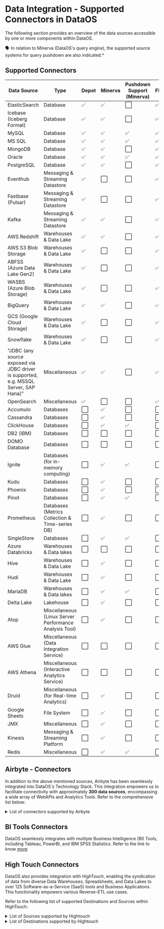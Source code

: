 # Data Integration - Supported Connectors in DataOS

The following section provides an overview of the data sources accessible by one or more components within DataOS.

<aside class="callout">
🗣️ In relation to Minerva (DataOS's query engine), the supported source systems for query pushdown are also indicated.*
</aside>

## Supported Connectors

| Data Source                                          | Type                             | Depot | Minerva | Pushdown Support (Minerva) | Flare | Scanner |
|------------------------------------------------------|----------------------------------|-------|---------|----------------------------|-------|---------|
| ElasticSearch                                        | Database                         | :white_check_mark:           | :white_check_mark:         | :white_large_square:       | :white_check_mark:       | :white_large_square:     |
| Icebase (Iceberg Format)                             | Database                         | :white_check_mark:           | :white_check_mark:         | :white_large_square:       | :white_check_mark:       | :white_check_mark:     |
| MySQL                                                | Database                         | :white_check_mark:           | :white_check_mark:         | :white_check_mark:         | :white_check_mark:       | :white_check_mark:     |
| MS SQL                                               | Database                         | :white_check_mark:           | :white_check_mark:         | :white_check_mark:         | :white_check_mark:       | :white_check_mark:     |
| MongoDB                                              | Database                         | :white_check_mark:           | :white_check_mark:         | :white_large_square:       | :white_check_mark:       | :white_large_square:     |
| Oracle                                               | Database                         | :white_check_mark:           | :white_check_mark:         | :white_check_mark:         | :white_check_mark:       | :white_check_mark:     |
| PostgreSQL                                          | Database                         | :white_check_mark:           | :white_check_mark:         | :white_large_square:       | :white_check_mark:       | :white_check_mark:     
| Eventhub                                             | Messaging & Streaming Datastore | :white_check_mark:           | :white_large_square:       | :white_large_square:       | :white_check_mark:       | :white_large_square:   |
| Fastbase (Pulsar)                                    | Messaging & Streaming Datastore | :white_check_mark:           | :white_large_square:       | :white_large_square:       | :white_check_mark:       | :white_check_mark:     |
| Kafka                                                | Messaging & Streaming Datastore | :white_check_mark:           | :white_check_mark:         | :white_large_square:       | :white_check_mark:       | :white_check_mark:     
| AWS Redshift                                         | Warehouses & Data Lake           | :white_check_mark:           | :white_check_mark:         | :white_large_square:       | :white_check_mark:       | :white_check_mark:     |
| AWS S3 Blob Storage                                  | Warehouses & Data Lake           | :white_check_mark:           | :white_large_square:       | :white_large_square:       | :white_check_mark:       | :white_large_square:   |
| ABFSS (Azure Data Lake Gen2)                         | Warehouses & Data Lake           | :white_check_mark:           | :white_large_square:       | :white_large_square:       | :white_check_mark:       | :white_large_square:   |
| WASBS (Azure Blob Storage)                           | Warehouses & Data Lake           | :white_check_mark:           | :white_large_square:       | :white_large_square:       | :white_check_mark:       | :white_large_square:   |
| BigQuery                                             | Warehouses & Data Lake           | :white_check_mark:           | :white_check_mark:         | :white_large_square:       | :white_check_mark:       | :white_check_mark:     |
| GCS (Google Cloud Storage)                           | Warehouses & Data Lake           | :white_check_mark:           | :white_large_square:       | :white_large_square:       | :white_check_mark:       | :white_large_square:   |
| Snowflake                                            | Warehouses & Data Lake           | :white_check_mark:           | :white_large_square:       | :white_large_square:       | :white_check_mark:       | :white_check_mark:     
| "JDBC (any source exposed via JDBC driver is supported, e.g. MSSQL Server, SAP Hana)" | Miscellaneous                    | :white_check_mark:           | :white_check_mark:         | :white_large_square:       | :white_check_mark:       | :white_check_mark:     |
| OpenSearch                                           | Miscellaneous                    | :white_check_mark:           | :white_large_square:       | :white_large_square:       | :white_check_mark:       | :white_large_square:   
| Accumulo                                             | Databases                        | :white_large_square:         | :white_check_mark:         | :white_large_square:       | :white_large_square:     | :white_large_square:   |
| Cassandra                                            | Databases                        | :white_large_square:         | :white_check_mark:         | :white_large_square:       | :white_large_square:     | :white_large_square:   |
| ClickHouse                                           | Databases                        | :white_large_square:         | :white_check_mark:         | :white_check_mark:         | :white_large_square:     | :white_check_mark:     |
| DB2 (IBM)                                            | Databases                        | :white_large_square:         | :white_large_square:       | :white_large_square:       | :white_large_square:     | :white_check_mark:     |
| DOMO Database                                        | Databases                        | :white_large_square:         | :white_large_square:       | :white_large_square:       | :white_large_square:     | :white_check_mark:     |
| Ignite                                               | Databases (for in-memory computing) | :white_large_square:         | :white_check_mark:         | :white_check_mark:         | :white_large_square:     | :white_large_square:   |
| Kudu                                                 | Databases                        | :white_large_square:         | :white_check_mark:         | :white_large_square:       | :white_large_square:     | :white_large_square:   |
| Phoenix                                              | Databases                        | :white_large_square:         | :white_check_mark:         | :white_large_square:       | :white_large_square:     | :white_large_square:   |
| Pinot                                                | Databases                        | :white_large_square:         | :white_check_mark:         | :white_check_mark:         | :white_large_square:     | :white_large_square:   |
| Prometheus                                           | Databases (Metrics Collection & Time-series DB)| :white_large_square:         | :white_check_mark:         | :white_large_square:       | :white_large_square:     | :white_large_square:   |
| SingleStore                                          | Databases                        | :white_large_square:         | :white_check_mark:         | :white_check_mark:         | :white_large_square:     | :white_check_mark:     
| Azure Databricks                                     | Warehouses & Data lakes          | :white_large_square:         | :white_large_square:       | :white_large_square:       | :white_large_square:     | :white_check_mark:     |
| Hive                                                 | Warehouses & Data Lake           | :white_large_square:         | :white_check_mark:         | :white_large_square:       | :white_large_square:     | :white_check_mark:     |
| Hudi                                                 | Warehouses & Data Lake           | :white_large_square:         | :white_check_mark:         | :white_large_square:       | :white_large_square:     | :white_large_square:   |
| MariaDB                                              | Warehouses & Data lakes          | :white_large_square:         | :white_check_mark:         | :white_check_mark:         | :white_large_square:     | :white_check_mark:     |
| Delta Lake                                           | Lakehouse                        | :white_large_square:         | :white_check_mark:         | :white_large_square:       | :white_large_square:     | :white_large_square:   
| Atop                                                 | Miscellaneous (Linux Server Performance Analysis Tool) | :white_large_square:         | :white_check_mark:         | :white_large_square:       | :white_large_square:     | :white_large_square:   |
| AWS Glue                                             | Miscellaneous (Data Integration Service) | :white_large_square:         | :white_large_square:       | :white_large_square:       | :white_large_square:     | :white_check_mark:     |
| AWS Athena                                           | Miscellaneous (Interactive Analytics Service) | :white_large_square:         | :white_large_square:       | :white_large_square:       | :white_large_square:     | :white_check_mark:     |
| Druid                                                | Miscellaneous (for Real-time Analytics) | :white_large_square:         | :white_check_mark:         | :white_large_square:       | :white_large_square:     | :white_check_mark:     |
| Google Sheets                                        | File System                      | :white_large_square:         | :white_check_mark:         | :white_large_square:       | :white_large_square:     | :white_large_square:   |
| JMX                                                  | Miscellaneous                    | :white_large_square:         | :white_check_mark:         | :white_large_square:       | :white_large_square:     | :white_large_square:   |
| Kinesis                                              | Messaging & Streaming Platform   | :white_large_square:         | :white_check_mark:         | :white_large_square:       | :white_large_square:     | :white_large_square:   |
| Redis                                                | Miscellaneous                    | :white_large_square:         | :white_check_mark:         | :white_check_mark:         | :white_large_square:     | :white_large_square:   |


## Airbyte - Connectors

In addition to the above mentioned sources, Airbyte has been seamlessly integrated into DataOS's Technology Stack. This integration empowers us to facilitate connectivity with approximately **300 data sources**, encompassing a wide array of WebAPIs and Analytics Tools. Refer to the comprehensive list below:

<details>
<summary>List of connectors supported by Airbyte</summary>

<table>
  <thead>
    <tr>
      <th>Sno.</th>
      <th>Connector Name</th>
      <th>Type</th>
      <th>Sources</th>
      <th>Destinations</th>
    </tr>
  </thead>
  <tbody>
    <tr>
      <td>1</td>
      <td>AlloyDB for Postgre SQL</td>
      <td>Databases</td>
      <td>Yes</td>
      <td></td>
    </tr>
    <tr>
      <td>2</td>
      <td>Apache Doris</td>
      <td>Databases</td>
      <td></td>
      <td>Yes</td>
    </tr>
    <tr>
      <td>3</td>
      <td>Apache Iceberg</td>
      <td>Databases</td>
      <td></td>
      <td>Yes</td>
    </tr>
    <tr>
      <td>4</td>
      <td>Apache Kafka</td>
      <td>Databases</td>
      <td>Yes</td>
      <td></td>
    </tr>
    <tr>
      <td>5</td>
      <td>Click House</td>
      <td>Databases</td>
      <td>Yes</td>
      <td>Yes</td>
    </tr>
    <tr>
      <td>6</td>
      <td>CockroachDB</td>
      <td>Databases</td>
      <td>Yes</td>
      <td></td>
    </tr>
    <tr>
      <td>7</td>
      <td>Convex.dev</td>
      <td>Databases</td>
      <td>Yes</td>
      <td></td>
    </tr>
    <tr>
      <td>8</td>
      <td>DuckDB</td>
      <td>Databases</td>
      <td></td>
      <td>Yes</td>
    </tr>
    <tr>
      <td>9</td>
      <td>DynamoDB</td>
      <td>Databases</td>
      <td>Yes</td>
      <td>Yes</td>
    </tr>
    <tr>
      <td>10</td>
      <td>Elasticsearch</td>
      <td>Databases</td>
      <td>Yes</td>
      <td>Yes</td>
    </tr>
    <tr>
      <td>11</td>
      <td>Fauna</td>
      <td>Databases</td>
      <td>Yes</td>
      <td></td>
    </tr>
    <tr>
      <td>12</td>
      <td>Firebase</td>
      <td>Databases</td>
      <td>Yes</td>
      <td></td>
    </tr>
    <tr>
      <td>13</td>
      <td>Google Pubsub</td>
      <td>Databases</td>
      <td></td>
      <td>Yes</td>
    </tr>
    <tr>
      <td>14</td>
      <td>IBM Db2</td>
      <td>Databases</td>
      <td>Yes</td>
      <td></td>
    </tr>
    <tr>
      <td>15</td>
      <td>Kafka</td>
      <td>Databases</td>
      <td></td>
      <td>Yes</td>
    </tr>
    <tr>
      <td>16</td>
      <td>MSSQL SQL Server</td>
      <td>Databases</td>
      <td>Yes</td>
      <td>Yes</td>
    </tr>
    <tr>
      <td>17</td>
      <td>MySQL</td>
      <td>Databases</td>
      <td>Yes</td>
      <td>Yes</td>
    </tr>
    <tr>
      <td>18</td>
      <td>MongoDB</td>
      <td>Databases</td>
      <td>Yes</td>
      <td>Yes</td>
    </tr>
    <tr>
      <td>19</td>
      <td>Microsoft Dataverse</td>
      <td>Databases</td>
      <td>Yes</td>
      <td></td>
    </tr>
    <tr>
      <td>20</td>
      <td>Oracle DB</td>
      <td>Databases</td>
      <td>Yes</td>
      <td>Yes</td>
    </tr>
    <tr>
      <td>21</td>
      <td>Postgre SQL</td>
      <td>Databases</td>
      <td>Yes</td>
      <td>Yes</td>
    </tr>
    <tr>
      <td>22</td>
      <td>Pulsar</td>
      <td>Databases</td>
      <td>Yes</td>
      <td>Yes</td>
    </tr>
    <tr>
      <td>23</td>
      <td>TiDB</td>
      <td>Databases</td>
      <td>Yes</td>
      <td></td>
    </tr>
    <tr>
      <td>24</td>
      <td>Yugabytedb</td>
      <td>Databases</td>
      <td></td>
      <td>Yes</td>
    </tr>
    <tr>
      <td></td>
      <td></td>
      <td></td>
      <td></td>
      <td></td>
    </tr>
    <tr>
      <td>25</td>
      <td>S3</td>
      <td>Warehouses and Lakes</td>
      <td>Yes</td>
      <td>Yes</td>
    </tr>
    <tr>
      <td>26</td>
      <td>BigQuery</td>
      <td>Warehouses and Lakes</td>
      <td>Yes</td>
      <td>Yes</td>
    </tr>
    <tr>
      <td>27</td>
      <td>MariaDB Columnstore</td>
      <td>Warehouses and Lakes</td>
      <td></td>
      <td>Yes</td>
    </tr>
    <tr>
      <td>28</td>
      <td>Firebolt</td>
      <td>Warehouses and Lakes</td>
      <td>Yes</td>
      <td></td>
    </tr>
    <tr>
      <td>29</td>
      <td>Azure Blob Storage</td>
      <td>Warehouses and Lakes</td>
      <td></td>
      <td>Yes</td>
    </tr>
    <tr>
      <td>30</td>
      <td>Azure Table Storage</td>
      <td>Warehouses and Lakes</td>
      <td>Yes</td>
      <td></td>
    </tr>
    <tr>
      <td>31</td>
      <td>S3 Glue</td>
      <td>Warehouses and Lakes</td>
      <td></td>
      <td>Yes</td>
    </tr>
    <tr>
      <td>32</td>
      <td>Redshift</td>
      <td>Warehouses and Lakes</td>
      <td>Yes</td>
      <td>Yes</td>
    </tr>
    <tr>
      <td>33</td>
      <td>Google Cloud Storage</td>
      <td>Warehouses and Lakes</td>
      <td></td>
      <td>Yes</td>
    </tr>
    <tr>
      <td>34</td>
      <td>Snowflake Data Cloud</td>
      <td>Warehouses and Lakes</td>
      <td>Yes</td>
      <td>Yes</td>
    </tr>
    <tr>
      <td>35</td>
      <td>Teradata</td>
      <td>Warehouses and Lakes</td>
      <td></td>
      <td>Yes</td>
    </tr>
    <tr>
      <td>36</td>
      <td>Databricks Lakehouse</td>
      <td>Warehouses and Lakes</td>
      <td></td>
      <td>Yes</td>
    </tr>
    <tr>
      <td>37</td>
      <td>AWS</td>
      <td>Warehouses and Lakes</td>
      <td></td>
      <td>Yes</td>
    </tr>
    <tr>
      <td></td>
      <td></td>
      <td></td>
      <td></td>
      <td></td>
    </tr>
    <tr>
      <td>38</td>
      <td>AWS Cloud Trail</td>
      <td>Engineering Analytics</td>
      <td>Yes</td>
      <td></td>
    </tr>
    <tr>
      <td>39</td>
      <td>Amazon SQS</td>
      <td>Engineering Analytics</td>
      <td>Yes</td>
      <td></td>
    </tr>
    <tr>
      <td>40</td>
      <td>Auth0</td>
      <td>Engineering Analytics</td>
      <td>Yes</td>
      <td></td>
    </tr>
    <tr>
      <td>41</td>
      <td>Ashby</td>
      <td>Engineering Analytics</td>
      <td>Yes</td>
      <td></td>
    </tr>
    <tr>
      <td>42</td>
      <td>Convex</td>
      <td>Engineering Analytics</td>
      <td>Yes</td>
      <td></td>
    </tr>
    <tr>
      <td>43</td>
      <td>Courier</td>
      <td>Engineering Analytics</td>
      <td>Yes</td>
      <td></td>
    </tr>
    <tr>
      <td>44</td>
      <td>Datadog</td>
      <td>Engineering Analytics</td>
      <td>Yes</td>
      <td></td>
    </tr>
    <tr>
      <td>45</td>
      <td>Dockerhub</td>
      <td>Engineering Analytics</td>
      <td>Yes</td>
      <td></td>
    </tr>
    <tr>
      <td>46</td>
      <td>E2E Testing</td>
      <td>Engineering Analytics</td>
      <td>Yes</td>
      <td></td>
    </tr>
    <tr>
      <td>47</td>
      <td>GitLab</td>
      <td>Engineering Analytics</td>
      <td>Yes</td>
      <td></td>
    </tr>
    <tr>
      <td>48</td>
      <td>Harness</td>
      <td>Engineering Analytics</td>
      <td>Yes</td>
      <td></td>
    </tr>
    <tr>
      <td>49</td>
      <td>Intruder</td>
      <td>Engineering Analytics</td>
      <td>Yes</td>
      <td></td>
    </tr>
    <tr>
      <td>50</td>
      <td>K6 Cloud</td>
      <td>Engineering Analytics</td>
      <td>Yes</td>
      <td></td>
    </tr>
    <tr>
      <td>51</td>
      <td>PagerDuty</td>
      <td>Engineering Analytics</td>
      <td>Yes</td>
      <td></td>
    </tr>
    <tr>
      <td>52</td>
      <td>Jira</td>
      <td>Engineering Analytics</td>
      <td>Yes</td>
      <td></td>
    </tr>
    <tr>
      <td>53</td>
      <td>Jenkins</td>
      <td>Engineering Analytics</td>
      <td>Yes</td>
      <td></td>
    </tr>
    <tr>
      <td>54</td>
      <td>MeiliSearch</td>
      <td>Engineering Analytics</td>
      <td></td>
      <td>Yes</td>
    </tr>
    <tr>
      <td>55</td>
      <td>PyPI</td>
      <td>Engineering Analytics</td>
      <td>Yes</td>
      <td></td>
    </tr>
    <tr>
      <td>56</td>
      <td>Rest Api</td>
      <td>Engineering Analytics</td>
      <td>Yes</td>
      <td></td>
    </tr>
    <tr>
      <td>57</td>
      <td>Sentry</td>
      <td>Engineering Analytics</td>
      <td>Yes</td>
      <td></td>
    </tr>
    <tr>
      <td>58</td>
      <td>SonarCloud</td>
      <td>Engineering Analytics</td>
      <td>Yes</td>
      <td></td>
    </tr>
    <tr>
      <td>59</td>
      <td>Statuspage</td>
      <td>Engineering Analytics</td>
      <td>Yes</td>
      <td></td>
    </tr>
    <tr>
      <td>60</td>
      <td>Statuspage.io</td>
      <td>Engineering Analytics</td>
      <td>Yes</td>
      <td></td>
    </tr>
    <tr>
      <td>61</td>
      <td>Streamr</td>
      <td>Engineering Analytics</td>
      <td></td>
      <td>Yes</td>
    </tr>
    <tr>
      <td>62</td>
      <td>Typesense</td>
      <td>Engineering Analytics</td>
      <td></td>
      <td>Yes</td>
    </tr>
    <tr>
      <td>63</td>
      <td>Vantage</td>
      <td>Engineering Analytics</td>
      <td>Yes</td>
      <td></td>
    </tr>
    <tr>
      <td>64</td>
      <td>VictorOps</td>
      <td>Engineering Analytics</td>
      <td>Yes</td>
      <td></td>
    </tr>
    <tr>
      <td></td>
      <td></td>
      <td></td>
      <td></td>
      <td></td>
    </tr>
    <tr>
      <td>65</td>
      <td>App follow</td>
      <td>Product Analytics</td>
      <td>Yes</td>
      <td></td>
    </tr>
    <tr>
      <td>66</td>
      <td>Adjust</td>
      <td>Product Analytics</td>
      <td>Yes</td>
      <td></td>
    </tr>
    <tr>
      <td>67</td>
      <td>Aha</td>
      <td>Product Analytics</td>
      <td>Yes</td>
      <td></td>
    </tr>
    <tr>
      <td>68</td>
      <td>Amplitude</td>
      <td>Product Analytics</td>
      <td>Yes</td>
      <td></td>
    </tr>
    <tr>
      <td>69</td>
      <td>Chartmogul</td>
      <td>Product Analytics</td>
      <td>Yes</td>
      <td></td>
    </tr>
    <tr>
      <td>70</td>
      <td>Config Cat</td>
      <td>Product Analytics</td>
      <td>Yes</td>
      <td></td>
    </tr>
    <tr>
      <td>71</td>
      <td>Keen</td>
      <td>Product Analytics</td>
      <td></td>
      <td>Yes</td>
    </tr>
    <tr>
      <td>72</td>
      <td>Launch Darkly</td>
      <td>Product Analytics</td>
      <td>Yes</td>
      <td></td>
    </tr>
    <tr>
      <td>73</td>
      <td>Looker</td>
      <td>Product Analytics</td>
      <td>Yes</td>
      <td></td>
    </tr>
    <tr>
      <td>74</td>
      <td>Mixpanel</td>
      <td>Product Analytics</td>
      <td>Yes</td>
      <td></td>
    </tr>
    <tr>
      <td>75</td>
      <td>Metabase</td>
      <td>Product Analytics</td>
      <td>Yes</td>
      <td></td>
    </tr>
    <tr>
      <td>76</td>
      <td>Plausible</td>
      <td>Product Analytics</td>
      <td>Yes</td>
      <td></td>
    </tr>
    <tr>
      <td>77</td>
      <td>Posthog</td>
      <td>Product Analytics</td>
      <td>Yes</td>
      <td></td>
    </tr>
    <tr>
      <td>78</td>
      <td>Microsoft Dynamics NAV</td>
      <td>Product Analytics</td>
      <td>Yes</td>
      <td></td>
    </tr>
    <tr>
      <td></td>
      <td></td>
      <td></td>
      <td></td>
      <td></td>
    </tr>
    <tr>
      <td>79</td>
      <td>Facebook Marketing</td>
      <td>Marketing Analytics</td>
      <td>Yes</td>
      <td></td>
    </tr>
    <tr>
      <td>80</td>
      <td>Facebook Pages</td>
      <td>Marketing Analytics</td>
      <td>Yes</td>
      <td></td>
    </tr>
    <tr>
      <td>81</td>
      <td>Google Ads</td>
      <td>Marketing Analytics</td>
      <td>Yes</td>
      <td></td>
    </tr>
    <tr>
      <td>82</td>
      <td>Google Analytics</td>
      <td>Marketing Analytics</td>
      <td>Yes</td>
      <td></td>
    </tr>
    <tr>
      <td>83</td>
      <td>Google Search Console</td>
      <td>Marketing Analytics</td>
      <td>Yes</td>
      <td></td>
    </tr>
    <tr>
      <td>84</td>
      <td>Instagram</td>
      <td>Marketing Analytics</td>
      <td>Yes</td>
      <td></td>
    </tr>
    <tr>
      <td>85</td>
      <td>Webflow</td>
      <td>Marketing Analytics</td>
      <td>Yes</td>
      <td></td>
    </tr>
    <tr>
      <td>86</td>
      <td>Active Campaign</td>
      <td>Marketing Analytics</td>
      <td>Yes</td>
      <td></td>
    </tr>
    <tr>
      <td>87</td>
      <td>Amazon Ads</td>
      <td>Marketing Analytics</td>
      <td>Yes</td>
      <td></td>
    </tr>
    <tr>
      <td>88</td>
      <td>Bing Ads</td>
      <td>Marketing Analytics</td>
      <td>Yes</td>
      <td></td>
    </tr>
    <tr>
      <td>89</td>
      <td>Braze</td>
      <td>Marketing Analytics</td>
      <td>Yes</td>
      <td></td>
    </tr>
    <tr>
      <td>90</td>
      <td>Cart</td>
      <td>Marketing Analytics</td>
      <td>Yes</td>
      <td></td>
    </tr>
    <tr>
      <td>91</td>
      <td>Emarsys</td>
      <td>Marketing Analytics</td>
      <td>Yes</td>
      <td></td>
    </tr>
    <tr>
      <td>92</td>
      <td>Formidable Forms</td>
      <td>Marketing Analytics</td>
      <td>Yes</td>
      <td></td>
    </tr>
    <tr>
      <td>93</td>
      <td>Heap</td>
      <td>Marketing Analytics</td>
      <td>Yes</td>
      <td></td>
    </tr>
    <tr>
      <td>94</td>
      <td>HubSpot</td>
      <td>Marketing Analytics</td>
      <td>Yes</td>
      <td></td>
    </tr>
    <tr>
      <td>95</td>
      <td>HubSpot CRM</td>
      <td>Marketing Analytics</td>
      <td>Yes</td>
      <td></td>
    </tr>
    <tr>
      <td>96</td>
      <td>HubSpot Marketing</td>
      <td>Marketing Analytics</td>
      <td>Yes</td>
      <td></td>
    </tr>
    <tr>
      <td>97</td>
      <td>Iterable</td>
      <td>Marketing Analytics</td>
      <td>Yes</td>
      <td></td>
    </tr>
    <tr>
      <td>98</td>
      <td>Klaviyo</td>
      <td>Marketing Analytics</td>
      <td>Yes</td>
      <td></td>
    </tr>
    <tr>
      <td>99</td>
      <td>LinkedIn Pages</td>
      <td>Marketing Analytics</td>
      <td>Yes</td>
      <td></td>
    </tr>
    <tr>
      <td>100</td>
      <td>LinkedIn</td>
      <td>Marketing Analytics</td>
      <td>Yes</td>
      <td></td>
    </tr>
    <tr>
      <td>101</td>
      <td>Mailchimp</td>
      <td>Marketing Analytics</td>
      <td>Yes</td>
      <td></td>
    </tr>
    <tr>
      <td>102</td>
      <td>Marketo</td>
      <td>Marketing Analytics</td>
      <td>Yes</td>
      <td></td>
    </tr>
    <tr>
      <td>103</td>
      <td>Microsoft Advertising</td>
      <td>Marketing Analytics</td>
      <td>Yes</td>
      <td></td>
    </tr>
    <tr>
      <td>104</td>
      <td>Microsoft Dynamics 365</td>
      <td>Marketing Analytics</td>
      <td>Yes</td>
      <td></td>
    </tr>
    <tr>
      <td>105</td>
      <td>Twitter Ads</td>
      <td>Marketing Analytics</td>
      <td>Yes</td>
      <td></td>
    </tr>
    <tr>
      <td>106</td>
      <td>LinkedIn Ads</td>
      <td>Marketing Analytics</td>
      <td>Yes</td>
      <td></td>
    </tr>
    <tr>
      <td>107</td>
      <td>Lokalise</td>
      <td>Marketing Analytics</td>
      <td>Yes</td>
      <td></td>
    </tr>
    <tr>
      <td>108</td>
      <td>Mailchimp</td>
      <td>Marketing Analytics</td>
      <td>Yes</td>
      <td></td>
    </tr>
    <tr>
      <td>109</td>
      <td>Mailgun</td>
      <td>Marketing Analytics</td>
      <td>Yes</td>
      <td></td>
    </tr>
    <tr>
      <td>110</td>
      <td>Mailjet Email</td>
      <td>Marketing Analytics</td>
      <td>Yes</td>
      <td></td>
    </tr>
    <tr>
      <td>111</td>
      <td>Mailjet SMS</td>
      <td>Marketing Analytics</td>
      <td>Yes</td>
      <td></td>
    </tr>
    <tr>
      <td>112</td>
      <td>Marketo</td>
      <td>Marketing Analytics</td>
      <td>Yes</td>
      <td></td>
    </tr>
    <tr>
      <td>113</td>
      <td>N8n</td>
      <td>Marketing Analytics</td>
      <td>Yes</td>
      <td></td>
    </tr>
    <tr>
      <td>114</td>
      <td>Omnisend</td>
      <td>Marketing Analytics</td>
      <td>Yes</td>
      <td></td>
    </tr>
    <tr>
      <td>115</td>
      <td>OneSignal</td>
      <td>Marketing Analytics</td>
      <td>Yes</td>
      <td></td>
    </tr>
    <tr>
      <td>116</td>
      <td>Orbit.love</td>
      <td>Marketing Analytics</td>
      <td>Yes</td>
      <td></td>
    </tr>
    <tr>
      <td>117</td>
      <td>PartnerStack</td>
      <td>Marketing Analytics</td>
      <td>Yes</td>
      <td></td>
    </tr>
    <tr>
      <td>118</td>
      <td>Pinterest Ads</td>
      <td>Marketing Analytics</td>
      <td>Yes</td>
      <td></td>
    </tr>
    <tr>
      <td>119</td>
      <td>Postmark App</td>
      <td>Marketing Analytics</td>
      <td>Yes</td>
      <td></td>
    </tr>
    <tr>
      <td>120</td>
      <td>Qualaroo</td>
      <td>Marketing Analytics</td>
      <td>Yes</td>
      <td></td>
    </tr>
    <tr>
      <td>121</td>
      <td>RD Station Marketing</td>
      <td>Marketing Analytics</td>
      <td>Yes</td>
      <td></td>
    </tr>
    <tr>
      <td>122</td>
      <td>SendGrid</td>
      <td>Marketing Analytics</td>
      <td>Yes</td>
      <td></td>
    </tr>
    <tr>
      <td>123</td>
      <td>Sendinblue</td>
      <td>Marketing Analytics</td>
      <td>Yes</td>
      <td></td>
    </tr>
    <tr>
      <td>124</td>
      <td>Short.io</td>
      <td>Marketing Analytics</td>
      <td>Yes</td>
      <td></td>
    </tr>
    <tr>
      <td>125</td>
      <td>Smaily</td>
      <td>Marketing Analytics</td>
      <td>Yes</td>
      <td></td>
    </tr>
    <tr>
      <td>126</td>
      <td>SmartEngage</td>
      <td>Marketing Analytics</td>
      <td>Yes</td>
      <td></td>
    </tr>
    <tr>
      <td>127</td>
      <td>Snapchat Marketing</td>
      <td>Marketing Analytics</td>
      <td>Yes</td>
      <td></td>
    </tr>
    <tr>
      <td>128</td>
      <td>SurveyMonkey</td>
      <td>Marketing Analytics</td>
      <td>Yes</td>
      <td></td>
    </tr>
    <tr>
      <td>129</td>
      <td>SurveySparrow</td>
      <td>Marketing Analytics</td>
      <td>Yes</td>
      <td></td>
    </tr>
    <tr>
      <td>130</td>
      <td>TikTok for Business Marketing</td>
      <td>Marketing Analytics</td>
      <td>Yes</td>
      <td></td>
    </tr>
    <tr>
      <td>131</td>
      <td>Twilio</td>
      <td>Marketing Analytics</td>
      <td>Yes</td>
      <td></td>
    </tr>
    <tr>
      <td>132</td>
      <td>Twitter</td>
      <td>Marketing Analytics</td>
      <td>Yes</td>
      <td></td>
    </tr>
    <tr>
      <td>133</td>
      <td>Tyntec SMS</td>
      <td>Marketing Analytics</td>
      <td>Yes</td>
      <td></td>
    </tr>
    <tr>
      <td>134</td>
      <td>Typeform</td>
      <td>Marketing Analytics</td>
      <td>Yes</td>
      <td></td>
    </tr>
    <tr>
      <td>135</td>
      <td>Whisky Hunter</td>
      <td>Marketing Analytics</td>
      <td>Yes</td>
      <td></td>
    </tr>
    <tr>
      <td>136</td>
      <td>Wordpress</td>
      <td>Marketing Analytics</td>
      <td>Yes</td>
      <td></td>
    </tr>
    <tr>
      <td>137</td>
      <td>Yandex Metrica</td>
      <td>Marketing Analytics</td>
      <td>Yes</td>
      <td></td>
    </tr>
    <tr>
      <td>138</td>
      <td>YouTube Analytics</td>
      <td>Marketing Analytics</td>
      <td>Yes</td>
      <td></td>
    </tr>
    <tr>
      <td>139</td>
      <td>Zapier Supported Storage</td>
      <td>Marketing Analytics</td>
      <td>Yes</td>
      <td></td>
    </tr>
    <tr>
      <td>140</td>
      <td>App Store</td>
      <td>Finance & Ops Analytics</td>
      <td>Yes</td>
      <td></td>
    </tr>
    <tr>
      <td>141</td>
      <td>Asana</td>
      <td>Finance & Ops Analytics</td>
      <td>Yes</td>
      <td></td>
    </tr>
    <tr>
      <td>142</td>
      <td>Alpha Vantage</td>
      <td>Finance & Ops Analytics</td>
      <td>Yes</td>
      <td></td>
    </tr>
    <tr>
      <td>143</td>
      <td>Airtable</td>
      <td>Finance & Ops Analytics</td>
      <td>Yes</td>
      <td></td>
    </tr>
    <tr>
      <td>144</td>
      <td>Amazon Seller Partner</td>
      <td>Finance & Ops Analytics</td>
      <td>Yes</td>
      <td></td>
    </tr>
    <tr>
      <td>145</td>
      <td>BambooHR</td>
      <td>Finance & Ops Analytics</td>
      <td>Yes</td>
      <td></td>
    </tr>
    <tr>
      <td>146</td>
      <td>Big Commerce</td>
      <td>Finance & Ops Analytics</td>
      <td>Yes</td>
      <td></td>
    </tr>
    <tr>
      <td>147</td>
      <td>Braintree</td>
      <td>Finance & Ops Analytics</td>
      <td>Yes</td>
      <td></td>
    </tr>
    <tr>
      <td>148</td>
      <td>Chargebee</td>
      <td>Finance & Ops Analytics</td>
      <td>Yes</td>
      <td></td>
    </tr>
    <tr>
      <td>149</td>
      <td>Chargify</td>
      <td>Finance & Ops Analytics</td>
      <td></td>
      <td>Yes</td>
    </tr>
    <tr>
      <td>150</td>
      <td>ClickUp</td>
      <td>Finance & Ops Analytics</td>
      <td>Yes</td>
      <td></td>
    </tr>
    <tr>
      <td>151</td>
      <td>Clockify</td>
      <td>Finance & Ops Analytics</td>
      <td>Yes</td>
      <td></td>
    </tr>
    <tr>
      <td>152</td>
      <td>Coin API</td>
      <td>Finance & Ops Analytics</td>
      <td>Yes</td>
      <td></td>
    </tr>
    <tr>
      <td>153</td>
      <td>Coin Gecko Coins</td>
      <td>Finance & Ops Analytics</td>
      <td>Yes</td>
      <td></td>
    </tr>
    <tr>
      <td>154</td>
      <td>CoinMarketCap</td>
      <td>Finance & Ops Analytics</td>
      <td>Yes</td>
      <td></td>
    </tr>
    <tr>
      <td>155</td>
      <td>Exchange Rates API</td>
      <td>Finance & Ops Analytics</td>
      <td>Yes</td>
      <td></td>
    </tr>
    <tr>
      <td>156</td>
      <td>Fastbill</td>
      <td>Finance & Ops Analytics</td>
      <td>Yes</td>
      <td></td>
    </tr>
    <tr>
      <td>157</td>
      <td>Confluence</td>
      <td>Finance & Ops Analytics</td>
      <td>Yes</td>
      <td></td>
    </tr>
    <tr>
      <td>158</td>
      <td>Commerce tools</td>
      <td>Finance & Ops Analytics</td>
      <td>Yes</td>
      <td></td>
    </tr>
    <tr>
      <td>159</td>
      <td>Flexport</td>
      <td>Finance & Ops Analytics</td>
      <td>Yes</td>
      <td></td>
    </tr>
    <tr>
      <td>160</td>
      <td>GetLago</td>
      <td>Finance & Ops Analytics</td>
      <td>Yes</td>
      <td></td>
    </tr>
    <tr>
      <td>161</td>
      <td>Glassfrog</td>
      <td>Finance & Ops Analytics</td>
      <td>Yes</td>
      <td></td>
    </tr>
    <tr>
      <td>162</td>
      <td>GoCardless</td>
      <td>Finance & Ops Analytics</td>
      <td>Yes</td>
      <td></td>
    </tr>
    <tr>
      <td>163</td>
      <td>Greenhouse</td>
      <td>Finance & Ops Analytics</td>
      <td>Yes</td>
      <td></td>
    </tr>
    <tr>
      <td>164</td>
      <td>Gutendex</td>
      <td>Finance & Ops Analytics</td>
      <td>Yes</td>
      <td></td>
    </tr>
    <tr>
      <td>165</td>
      <td>Google Directory</td>
      <td>Finance & Ops Analytics</td>
      <td>Yes</td>
      <td></td>
    </tr>
    <tr>
      <td>166</td>
      <td>Harvest</td>
      <td>Finance & Ops Analytics</td>
      <td>Yes</td>
      <td></td>
    </tr>
    <tr>
      <td>167</td>
      <td>Hubplanner</td>
      <td>Finance & Ops Analytics</td>
      <td>Yes</td>
      <td></td>
    </tr>
    <tr>
      <td>168</td>
      <td>Klarna</td>
      <td>Finance & Ops Analytics</td>
      <td>Yes</td>
      <td></td>
    </tr>
    <tr>
      <td>169</td>
      <td>Lever Hiring</td>
      <td>Finance & Ops Analytics</td>
      <td>Yes</td>
      <td></td>
    </tr>
    <tr>
      <td>170</td>
      <td>Kyriba</td>
      <td>Finance & Ops Analytics</td>
      <td>Yes</td>
      <td></td>
    </tr>
    <tr>
      <td>171</td>
      <td>Linnworks</td>
      <td>Finance & Ops Analytics</td>
      <td>Yes</td>
      <td></td>
    </tr>
    <tr>
      <td>172</td>
      <td>Notion</td>
      <td>Finance & Ops Analytics</td>
      <td>Yes</td>
      <td></td>
    </tr>
    <tr>
      <td>173</td>
      <td>Okta</td>
      <td>Finance & Ops Analytics</td>
      <td>Yes</td>
      <td></td>
    </tr>
    <tr>
      <td>174</td>
      <td>Google Workspace Admin Reports</td>
      <td>Finance & Ops Analytics</td>
      <td>Yes</td>
      <td></td>
    </tr>
    <tr>
      <td>175</td>
      <td>Microsoft Dynamics AX</td>
      <td>Finance & Ops Analytics</td>
      <td>Yes</td>
      <td></td>
    </tr>
    <tr>
      <td>176</td>
      <td>Microsoft Teams</td>
      <td>Finance & Ops Analytics</td>
      <td>Yes</td>
      <td></td>
    </tr>
    <tr>
      <td>177</td>
      <td>Microsoft Dynamics GP</td>
      <td>Finance & Ops Analytics</td>
      <td>Yes</td>
      <td></td>
    </tr>
    <tr>
      <td>178</td>
      <td>My Hours</td>
      <td>Finance & Ops Analytics</td>
      <td>Yes</td>
      <td></td>
    </tr>
    <tr>
      <td>179</td>
      <td>Netsuite</td>
      <td>Finance & Ops Analytics</td>
      <td>Yes</td>
      <td></td>
    </tr>
    <tr>
      <td>180</td>
      <td>Oracle PeopleSoft</td>
      <td>Finance & Ops Analytics</td>
      <td>Yes</td>
      <td></td>
    </tr>
    <tr>
      <td>181</td>
      <td>Orb</td>
      <td>Finance & Ops Analytics</td>
      <td>Yes</td>
      <td></td>
    </tr>
    <tr>
      <td>182</td>
      <td>Pagar.me</td>
      <td>Finance & Ops Analytics</td>
      <td>Yes</td>
      <td></td>
    </tr>
    <tr>
      <td>183</td>
      <td>PayPal Transaction</td>
      <td>Finance & Ops Analytics</td>
      <td>Yes</td>
      <td></td>
    </tr>
    <tr>
      <td>184</td>
      <td>Plaid</td>
      <td>Finance & Ops Analytics</td>
      <td>Yes</td>
      <td></td>
    </tr>
    <tr>
      <td>185</td>
      <td>PrestaShop</td>
      <td>Finance & Ops Analytics</td>
      <td>Yes</td>
      <td></td>
    </tr>
    <tr>
      <td>186</td>
      <td>Primetric</td>
      <td>Finance & Ops Analytics</td>
      <td>Yes</td>
      <td></td>
    </tr>
    <tr>
      <td>187</td>
      <td>QuickBooks</td>
      <td>Finance & Ops Analytics</td>
      <td>Yes</td>
      <td></td>
    </tr>
    <tr>
      <td>188</td>
      <td>Railz</td>
      <td>Finance & Ops Analytics</td>
      <td>Yes</td>
      <td></td>
    </tr>
    <tr>
      <td>189</td>
      <td>Recharge</td>
      <td>Finance & Ops Analytics</td>
      <td>Yes</td>
      <td></td>
    </tr>
    <tr>
      <td>190</td>
      <td>Recruitee</td>
      <td>Finance & Ops Analytics</td>
      <td>Yes</td>
      <td></td>
    </tr>
    <tr>
      <td>191</td>
      <td>Recurly</td>
      <td>Finance & Ops Analytics</td>
      <td>Yes</td>
      <td></td>
    </tr>
    <tr>
      <td>192</td>
      <td>Rocket.chat</td>
      <td>Finance & Ops Analytics</td>
      <td>Yes</td>
      <td></td>
    </tr>
    <tr>
      <th>Sno.</th>
      <th>Connector Name</th>
      <th>Type</th>
      <th>Sources</th>
      <th>Destinations</th>
    </tr>
  </thead>
  <tbody>
    <tr>
      <td>193</td>
      <td>SAP Business One</td>
      <td>Finance & Ops Analytics</td>
      <td>Yes</td>
      <td></td>
    </tr>
    <tr>
      <td>194</td>
      <td>SAP Fieldglass</td>
      <td>Finance & Ops Analytics</td>
      <td>Yes</td>
      <td></td>
    </tr>
    <tr>
      <td>195</td>
      <td>Shopify</td>
      <td>Finance & Ops Analytics</td>
      <td>Yes</td>
      <td></td>
    </tr>
    <tr>
      <td>196</td>
      <td>Slack</td>
      <td>Finance & Ops Analytics</td>
      <td>Yes</td>
      <td></td>
    </tr>
    <tr>
      <td>197</td>
      <td>Spree Commerce</td>
      <td>Finance & Ops Analytics</td>
      <td>Yes</td>
      <td></td>
    </tr>
    <tr>
      <td>198</td>
      <td>Square</td>
      <td>Finance & Ops Analytics</td>
      <td>Yes</td>
      <td></td>
    </tr>
    <tr>
      <td>199</td>
      <td>Stripe</td>
      <td>Finance & Ops Analytics</td>
      <td>Yes</td>
      <td></td>
    </tr>
    <tr>
      <td>200</td>
      <td>Tempo</td>
      <td>Finance & Ops Analytics</td>
      <td>Yes</td>
      <td></td>
    </tr>
    <tr>
      <td>201</td>
      <td>Timely</td>
      <td>Finance & Ops Analytics</td>
      <td>Yes</td>
      <td></td>
    </tr>
    <tr>
      <td>202</td>
      <td>Toggl</td>
      <td>Finance & Ops Analytics</td>
      <td>Yes</td>
      <td></td>
    </tr>
    <tr>
      <td>203</td>
      <td>Trello</td>
      <td>Finance & Ops Analytics</td>
      <td>Yes</td>
      <td></td>
    </tr>
    <tr>
      <td>204</td>
      <td>Visma E-conomic</td>
      <td>Finance & Ops Analytics</td>
      <td>Yes</td>
      <td></td>
    </tr>
    <tr>
      <td>205</td>
      <td>WooCommerce</td>
      <td>Finance & Ops Analytics</td>
      <td>Yes</td>
      <td></td>
    </tr>
    <tr>
      <td>206</td>
      <td>Workramp</td>
      <td>Finance & Ops Analytics</td>
      <td>Yes</td>
      <td></td>
    </tr>
    <tr>
      <td>207</td>
      <td>Wrike</td>
      <td>Finance & Ops Analytics</td>
      <td>Yes</td>
      <td></td>
    </tr>
    <tr>
      <td>208</td>
      <td>Younium</td>
      <td>Finance & Ops Analytics</td>
      <td>Yes</td>
      <td></td>
    </tr>
    <tr>
      <td>209</td>
      <td>Zenefits</td>
      <td>Finance & Ops Analytics</td>
      <td>Yes</td>
      <td></td>
    </tr>
    <tr>
      <td>210</td>
      <td>Zencart</td>
      <td>Finance & Ops Analytics</td>
      <td>Yes</td>
      <td></td>
    </tr>
    <tr>
      <td>211</td>
      <td>Zoom</td>
      <td>Finance & Ops Analytics</td>
      <td>Yes</td>
      <td></td>
    </tr>
    <tr>
      <td>212</td>
      <td>Zuora</td>
      <td>Finance & Ops Analytics</td>
      <td>Yes</td>
      <td></td>
    </tr>
    <tr>
      <td>213</td>
      <td>Salesforce</td>
      <td>Sales & Support Analytics</td>
      <td>Yes</td>
      <td></td>
    </tr>
    <tr>
      <td>214</td>
      <td>Close.com</td>
      <td>Sales & Support Analytics</td>
      <td>Yes</td>
      <td></td>
    </tr>
    <tr>
      <td>215</td>
      <td>Coda</td>
      <td>Sales & Support Analytics</td>
      <td>Yes</td>
      <td></td>
    </tr>
    <tr>
      <td>216</td>
      <td>Delighted</td>
      <td>Sales & Support Analytics</td>
      <td>Yes</td>
      <td></td>
    </tr>
    <tr>
      <td>217</td>
      <td>Dixa</td>
      <td>Sales & Support Analytics</td>
      <td>Yes</td>
      <td></td>
    </tr>
    <tr>
      <td>218</td>
      <td>Drift</td>
      <td>Sales & Support Analytics</td>
      <td>Yes</td>
      <td></td>
    </tr>
    <tr>
      <td>219</td>
      <td>Freshcaller</td>
      <td>Sales & Support Analytics</td>
      <td>Yes</td>
      <td></td>
    </tr>
    <tr>
      <td>220</td>
      <td>Freshdesk</td>
      <td>Sales & Support Analytics</td>
      <td>Yes</td>
      <td></td>
    </tr>
    <tr>
      <td>221</td>
      <td>Freshsales</td>
      <td>Sales & Support Analytics</td>
      <td>Yes</td>
      <td></td>
    </tr>
    <tr>
      <td>222</td>
      <td>Intercom</td>
      <td>Sales & Support Analytics</td>
      <td>Yes</td>
      <td></td>
    </tr>
    <tr>
      <td>223</td>
      <td>Kustomer</td>
      <td>Sales & Support Analytics</td>
      <td>Yes</td>
      <td></td>
    </tr>
    <tr>
      <td>224</td>
      <td>Oracle Siebel CRM</td>
      <td>Sales & Support Analytics</td>
      <td>Yes</td>
      <td></td>
    </tr>
    <tr>
      <td>225</td>
      <td>Outreach</td>
      <td>Sales & Support Analytics</td>
      <td>Yes</td>
      <td></td>
    </tr>
    <tr>
      <td>226</td>
      <td>PersistIq</td>
      <td>Sales & Support Analytics</td>
      <td>Yes</td>
      <td></td>
    </tr>
    <tr>
      <td>227</td>
      <td>Pipedrive</td>
      <td>Sales & Support Analytics</td>
      <td>Yes</td>
      <td></td>
    </tr>
    <tr>
      <td>228</td>
      <td>Reply.io</td>
      <td>Sales & Support Analytics</td>
      <td>Yes</td>
      <td></td>
    </tr>
    <tr>
      <td>229</td>
      <td>Retently</td>
      <td>Sales & Support Analytics</td>
      <td>Yes</td>
      <td></td>
    </tr>
    <tr>
      <td>230</td>
      <td>SalesLoft</td>
      <td>Sales & Support Analytics</td>
      <td>Yes</td>
      <td></td>
    </tr>
    <tr>
      <td>231</td>
      <td>Sugar CRM</td>
      <td>Sales & Support Analytics</td>
      <td>Yes</td>
      <td></td>
    </tr>
    <tr>
      <td>232</td>
      <td>TalkDesk Explore</td>
      <td>Sales & Support Analytics</td>
      <td>Yes</td>
      <td></td>
    </tr>
    <tr>
      <td>233</td>
      <td>Vitally</td>
      <td>Sales & Support Analytics</td>
      <td>Yes</td>
      <td></td>
    </tr>
    <tr>
      <td>234</td>
      <td>Zendesk Chat</td>
      <td>Sales & Support Analytics</td>
      <td>Yes</td>
      <td></td>
    </tr>
    <tr>
      <td>235</td>
      <td>Zendesk Sell</td>
      <td>Sales & Support Analytics</td>
      <td>Yes</td>
      <td></td>
    </tr>
    <tr>
      <td>236</td>
      <td>Zendesk Sunshine</td>
      <td>Sales & Support Analytics</td>
      <td>Yes</td>
      <td></td>
    </tr>
    <tr>
      <td>237</td>
      <td>Zendesk Support</td>
      <td>Sales & Support Analytics</td>
      <td>Yes</td>
      <td></td>
    </tr>
    <tr>
      <td>238</td>
      <td>Zendesk Talk</td>
      <td>Sales & Support Analytics</td>
      <td>Yes</td>
      <td></td>
    </tr>
    <tr>
      <td>239</td>
      <td>Zenloop</td>
      <td>Sales & Support Analytics</td>
      <td>Yes</td>
      <td></td>
    </tr>
    <tr>
      <td>240</td>
      <td>Zoho CRM</td>
      <td>Sales & Support Analytics</td>
      <td>Yes</td>
      <td></td>
    </tr>
  <tr>
    <td>241</td>
    <td>Microsoft Dynamics Customer Engagement</td>
    <td>Sales & Support Analytics</td>
    <td>Yes</td>
    <td></td>
  </tr>
  <tr>
    <td>242</td>
    <td>Google Sheets</td>
    <td>Files</td>
    <td>Yes</td>
    <td>Yes</td>
  </tr>
  <tr>
    <td>243</td>
    <td>CSV</td>
    <td>Files</td>
    <td>Yes</td>
    <td>Yes</td>
  </tr>
  <tr>
    <td>244</td>
    <td>Excel</td>
    <td>Files</td>
    <td>Yes</td>
    <td></td>
  </tr>
  <tr>
    <td>245</td>
    <td>Feather</td>
    <td>Files</td>
    <td>Yes</td>
    <td></td>
  </tr>
  <tr>
    <td>246</td>
    <td>JSON File</td>
    <td>Files</td>
    <td>Yes</td>
    <td>Yes</td>
  </tr>
  <tr>
    <td>247</td>
    <td>SFTP</td>
    <td>Files</td>
    <td>Yes</td>
    <td></td>
  </tr>
  <tr>
    <td>248</td>
    <td>Parquet File</td>
    <td>Files</td>
    <td>Yes</td>
    <td></td>
  </tr>
  <tr>
    <td>249</td>
    <td>Smartsheets</td>
    <td>Files</td>
    <td>Yes</td>
    <td></td>
  </tr>
  <tr>
    <td>250</td>
    <td>Apify</td>
    <td>Others</td>
    <td>Yes</td>
    <td></td>
  </tr>
  <tr>
    <td>251</td>
    <td>Breezometer</td>
    <td>Others</td>
    <td>Yes</td>
    <td></td>
  </tr>
  <tr>
    <td>252</td>
    <td>Faker</td>
    <td>Others</td>
    <td>Yes</td>
    <td></td>
  </tr>
  <tr>
    <td>253</td>
    <td>NASA</td>
    <td>Others</td>
    <td>Yes</td>
    <td></td>
  </tr>
  <tr>
    <td>254</td>
    <td>New York Times</td>
    <td>Others</td>
    <td>Yes</td>
    <td></td>
  </tr>
  <tr>
    <td>255</td>
    <td>News API</td>
    <td>Others</td>
    <td>Yes</td>
    <td></td>
  </tr>
  <tr>
    <td>256</td>
    <td>IP2Whois</td>
    <td>Others</td>
    <td>Yes</td>
    <td></td>
  </tr>
  <tr>
    <td>257</td>
    <td>Google Webfonts</td>
    <td>Others</td>
    <td>Yes</td>
    <td></td>
  </tr>
  <tr>
    <td>258</td>
    <td>Newsdata</td>
    <td>Others</td>
    <td>Yes</td>
    <td></td>
  </tr>
  <tr>
    <td>259</td>
    <td>OpenWeather</td>
    <td>Others</td>
    <td>Yes</td>
    <td></td>
  </tr>
  <tr>
    <td>260</td>
    <td>Oura</td>
    <td>Others</td>
    <td>Yes</td>
    <td></td>
  </tr>
  <tr>
    <td>261</td>
    <td>Pexels API</td>
    <td>Others</td>
    <td>Yes</td>
    <td></td>
  </tr>
  <tr>
    <td>262</td>
    <td>Pocket</td>
    <td>Others</td>
    <td>Yes</td>
    <td></td>
  </tr>
  <tr>
    <td>263</td>
    <td>PokéAPI</td>
    <td>Others</td>
    <td>Yes</td>
    <td></td>
  </tr>
  <tr>
    <td>264</td>
    <td>Polygon</td>
    <td>Others</td>
    <td>Yes</td>
    <td></td>
  </tr>
  <tr>
    <td>265</td>
    <td>Public API</td>
    <td>Others</td>
    <td>Yes</td>
    <td></td>
  </tr>
  <tr>
    <td>266</td>
    <td>Punk API</td>
    <td>Others</td>
    <td>Yes</td>
    <td></td>
  </tr>
  <tr>
    <td>267</td>
    <td>REST Countries</td>
    <td>Others</td>
    <td>Yes</td>
    <td></td>
  </tr>
  <tr>
    <td>268</td>
    <td>RKI Covid</td>
    <td>Others</td>
    <td>Yes</td>
    <td></td>
  </tr>
  <tr>
    <td>269</td>
    <td>RSS</td>
    <td>Others</td>
    <td>Yes</td>
    <td></td>
  </tr>
  <tr>
    <td>270</td>
    <td>Recreation.gov</td>
    <td>Others</td>
    <td>Yes</td>
    <td></td>
  </tr>
  <tr>
    <td>271</td>
    <td>SFTP Bulk</td>
    <td>Others</td>
    <td>Yes</td>
    <td></td>
  </tr>
  <tr>
    <td>272</td>
    <td>SearchMetrics</td>
    <td>Others</td>
    <td>Yes</td>
    <td></td>
  </tr>
  <tr>
    <td>273</td>
    <td>Secoda</td>
    <td>Others</td>
    <td>Yes</td>
    <td></td>
  </tr>
  <tr>
    <td>274</td>
    <td>Senseforce</td>
    <td>Others</td>
    <td>Yes</td>
    <td></td>
  </tr>
  <tr>
    <td>275</td>
    <td>SpaceX API</td>
    <td>Others</td>
    <td>Yes</td>
    <td></td>
  </tr>
  <tr>
    <td>276</td>
    <td>Strava</td>
    <td>Others</td>
    <td>Yes</td>
    <td></td>
  </tr>
  <tr>
    <td>277</td>
    <td>TMDb</td>
    <td>Others</td>
    <td>Yes</td>
    <td></td>
  </tr>
  <tr>
    <td>278</td>
    <td>TVMaze Schedule</td>
    <td>Others</td>
    <td>Yes</td>
    <td></td>
  </tr>
  <tr>
    <td>279</td>
    <td>The Guardian API</td>
    <td>Others</td>
    <td>Yes</td>
    <td></td>
  </tr>
  <tr>
    <td>280</td>
    <td>US Census</td>
    <td>Others</td>
    <td>Yes</td>
    <td></td>
  </tr>
  <tr>
    <td>281</td>
    <td>Waiteraid</td>
    <td>Others</td>
    <td>Yes</td>
    <td></td>
  </tr>
  <tr>
    <td>282</td>
    <td>Weatherstack</td>
    <td>Others</td>
    <td>Yes</td>
    <td></td>
  </tr>
  <tr>
    <td>283</td>
    <td>Wikipedia Pageviews</td>
    <td>Others</td>
    <td>Yes</td>
    <td></td>
  </tr>
  <tr>
    <td>284</td>
    <td>xkcd</td>
    <td>Others</td>
    <td>Yes</td>
    <td></td>
  </tr>
</tbody>
</table>

</details>


## BI Tools Connectors

DataOS seamlessly integrates with multiple Business Intelligence (BI) Tools, including Tableau, PowerBI, and IBM SPSS Statistics. Refer to the link to know [more](/interfaces/atlas/bi_tools/)

## High Touch Connectors

DataOS also provides integration with HighTouch, enabling the syndication of data from diverse Data Warehouses, Spreadsheets, and Data Lakes to over 125 Software-as-a-Service (SaaS) tools and Business Applications. This functionality empowers various Reverse-ETL use cases.

Refer to the following list of supported Destinations and Sources within HighTouch:

<details><summary>List of Sources supported by Hightouch</summary>
<center>
<table>
  <thead>
    <tr>
      <th>Sno.</th>
      <th>Connector Name</th>
      <th>Type</th>
    </tr>
  </thead>
  <tbody>
    <tr>
      <td>1</td>
      <td>AlloyDB</td>
      <td>Data System</td>
    </tr>
    <tr>
      <td>2</td>
      <td>Amazon Athena</td>
      <td>Data System</td>
    </tr>
    <tr>
      <td>3</td>
      <td>Amazon Redshift</td>
      <td>Data System</td>
    </tr>
    <tr>
      <td>4</td>
      <td>Azure Synapse</td>
      <td>Data System</td>
    </tr>
    <tr>
      <td>5</td>
      <td>ClickHouse</td>
      <td>Data System</td>
    </tr>
    <tr>
      <td>6</td>
      <td>Databricks</td>
      <td>Data System</td>
    </tr>
    <tr>
      <td>7</td>
      <td>Elasticsearch</td>
      <td>Data System</td>
    </tr>
    <tr>
      <td>8</td>
      <td>Firebolt</td>
      <td>Data System</td>
    </tr>
    <tr>
      <td>9</td>
      <td>Google BigQuery</td>
      <td>Data System</td>
    </tr>
    <tr>
      <td>10</td>
      <td>Greenplum Database</td>
      <td>Data System</td>
    </tr>
    <tr>
      <td>11</td>
      <td>Microsoft SQL Server</td>
      <td>Data System</td>
    </tr>
    <tr>
      <td>12</td>
      <td>MongoDB</td>
      <td>Data System</td>
    </tr>
    <tr>
      <td>13</td>
      <td>MySQL</td>
      <td>Data System</td>
    </tr>
    <tr>
      <td>14</td>
      <td>Oracle</td>
      <td>Data System</td>
    </tr>
    <tr>
      <td>15</td>
      <td>Palantir Foundary</td>
      <td>Data System</td>
    </tr>
    <tr>
      <td>16</td>
      <td>PlanetScale</td>
      <td>Data System</td>
    </tr>
    <tr>
      <td>17</td>
      <td>PostgreSQL</td>
      <td>Data System</td>
    </tr>
    <tr>
      <td>18</td>
      <td>Rockset</td>
      <td>Data System</td>
    </tr>
    <tr>
      <td>19</td>
      <td>Snowflake</td>
      <td>Data System</td>
    </tr>
    <tr>
      <td>20</td>
      <td>Trino</td>
      <td>Data System</td>
    </tr>
    <tr>
      <td></td>
      <td></td>
      <td></td>
    </tr>
    <tr>
      <td>21</td>
      <td>Amazon S3</td>
      <td>Other</td>
    </tr>
    <tr>
      <td>22</td>
      <td>Azure Blob Storage</td>
      <td>Other</td>
    </tr>
    <tr>
      <td>23</td>
      <td>Google Cloud Storage</td>
      <td>Other</td>
    </tr>
    <tr>
      <td>24</td>
      <td>Metabase</td>
      <td>Other</td>
    </tr>
    <tr>
      <td>25</td>
      <td>Mixpanel Cohort</td>
      <td>Other</td>
    </tr>
    <tr>
      <td>26</td>
      <td>SFTP</td>
      <td>Other</td>
    </tr>
    <tr>
      <td>27</td>
      <td>Tableau</td>
      <td>Other</td>
    </tr>
    <tr>
      <td></td>
      <td></td>
      <td></td>
    </tr>
    <tr>
      <td>28</td>
      <td>Airtable</td>
      <td>Spreadsheets</td>
    </tr>
    <tr>
      <td>29</td>
      <td>Google Sheets</td>
      <td>Spreadsheets</td>
    </tr>
    <tr>
      <td>30</td>
      <td>Microsoft Excel</td>
      <td>Spreadsheets</td>
    </tr>
  </tbody>
</table>
</center>

</details>


<details><summary>List of Destinations supported by Hightouch</summary>

<table>
  <thead>
    <tr>
      <th>Sno.</th>
      <th>Connector Name</th>
      <th>Type</th>
      <th>Additional Capability</th>
    </tr>
  </thead>
  <tbody>
    <tr>
      <td>1</td>
      <td>AlloyDB</td>
      <td>Databases</td>
      <td></td>
    </tr>
    <tr>
      <td>2</td>
      <td>CockroachDB</td>
      <td>Databases</td>
      <td>Developer tool and Advertising</td>
    </tr>
    <tr>
      <td>3</td>
      <td>DynamoDB</td>
      <td>Databases</td>
      <td></td>
    </tr>
    <tr>
      <td>4</td>
      <td>HubDB</td>
      <td>Databases</td>
      <td>Email, Sales, Live chat and help desk</td>
    </tr>
    <tr>
      <td>5</td>
      <td>IBMDB2</td>
      <td>Databases</td>
      <td></td>
    </tr>
    <tr>
      <td>6</td>
      <td>MariaDB</td>
      <td>Databases</td>
      <td>Developer Tool</td>
    </tr>
    <tr>
      <td>7</td>
      <td>MongoDB</td>
      <td>Databases</td>
      <td>Developer Tool</td>
    </tr>
    <tr>
      <td>8</td>
      <td>OracleDB</td>
      <td>Databases</td>
      <td></td>
    </tr>
    <tr>
      <td>9</td>
      <td>Firestore</td>
      <td>Databases</td>
      <td>Developer Tool</td>
    </tr>
    <tr>
      <td>10</td>
      <td>Hightouch Personalization API</td>
      <td>Databases</td>
      <td>Developer Tool and Product Experience</td>
    </tr>
    <tr>
      <td>11</td>
      <td>MySQL</td>
      <td>Databases</td>
      <td>Developer Tool</td>
    </tr>
    <tr>
      <td>12</td>
      <td>PostgreSQL</td>
      <td>Databases</td>
      <td>Developer Tool</td>
    </tr>
    <tr>
      <td>13</td>
      <td>Redis</td>
      <td>Databases</td>
      <td></td>
    </tr>
    <tr>
      <td>14</td>
      <td>Rockset</td>
      <td>Databases</td>
      <td>Developer Tool</td>
    </tr>
    <tr>
      <td>15</td>
      <td>SQLServer</td>
      <td>Databases</td>
      <td></td>
    </tr>
    <tr>
      <td>16</td>
      <td>Adobe Target</td>
      <td>Analytics</td>
      <td>Product Experience</td>
    </tr>
    <tr>
      <td>17</td>
      <td>Algolia</td>
      <td>Analytics</td>
      <td>Product Experience</td>
    </tr>
    <tr>
      <td>18</td>
      <td>Amplitude</td>
      <td>Analytics</td>
      <td></td>
    </tr>
    <tr>
      <td>19</td>
      <td>Calixa</td>
      <td>Analytics</td>
      <td>CRM and Customer Success</td>
    </tr>
    <tr>
      <td>20</td>
      <td>ChartMogul</td>
      <td>Analytics</td>
      <td></td>
    </tr>
    <tr>
      <td>21</td>
      <td>FullStory</td>
      <td>Analytics</td>
      <td>Product Experience and Surveys</td>
    </tr>
    <tr>
      <td>22</td>
      <td>Gainsight</td>
      <td>Analytics</td>
      <td>Customer Success, Product Experience and Surveys</td>
    </tr>
    <tr>
      <td>23</td>
      <td>GainsightPX</td>
      <td>Analytics</td>
      <td>Customer Success, Product Experience and Surveys</td>
    </tr>
    <tr>
      <td>24</td>
      <td>Google Analytics</td>
      <td>Analytics</td>
      <td></td>
    </tr>
    <tr>
      <td>25</td>
      <td>Heap</td>
      <td>Analytics</td>
      <td></td>
    </tr>
    <tr>
      <td>26</td>
      <td>Mixpanel</td>
      <td>Analytics</td>
      <td></td>
    </tr>
    <tr>
      <td>27</td>
      <td>MoEngage</td>
      <td>Analytics</td>
      <td>Email, SMS and Push</td>
    </tr>
    <tr>
      <td>28</td>
      <td>mParticle</td>
      <td>Analytics</td>
      <td></td>
    </tr>
    <tr>
      <td>29</td>
      <td>Optimizely</td>
      <td>Analytics</td>
      <td>Product Experience</td>
    </tr>
    <tr>
      <td>30</td>
      <td>Orbit</td>
      <td>Analytics</td>
      <td>CRM and Customer Success</td>
    </tr>
    <tr>
      <td>31</td>
      <td>Pendo</td>
      <td>Analytics</td>
      <td>Product Experience and Surveys</td>
    </tr>
    <tr>
      <td>32</td>
      <td>Planhat</td>
      <td>Analytics</td>
      <td>Customer Success</td>
    </tr>
    <tr>
      <td>33</td>
      <td>PostHog</td>
      <td>Analytics</td>
      <td>Product Experience</td>
    </tr>
    <tr>
      <td>34</td>
      <td>Rudderstack</td>
      <td>Analytics</td>
      <td></td>
    </tr>
    <tr>
      <td>35</td>
      <td>Segment</td>
      <td>Analytics</td>
      <td></td>
    </tr>
    <tr>
      <td>36</td>
      <td>Singular</td>
      <td>Analytics</td>
      <td></td>
    </tr>
    <tr>
      <td>37</td>
      <td>Statsig</td>
      <td>Analytics</td>
      <td>Product Experience</td>
    </tr>
    <tr>
      <td>38</td>
      <td>Vitally</td>
      <td>Analytics</td>
      <td>Customer Success and Surveys</td>
    </tr>
    <tr>
      <td>39</td>
      <td>Anaplan</td>
      <td>Finance and ERP</td>
      <td></td>
    </tr>
    <tr>
      <td>40</td>
      <td>Microsoft Dynamics 365</td>
      <td>Finance and ERP</td>
      <td></td>
    </tr>
    <tr>
      <td>41</td>
      <td>NetSuite (REST)</td>
      <td>Finance and ERP</td>
      <td></td>
    </tr>
    <tr>
      <td>42</td>
      <td>NetSuite (SOAP)</td>
      <td>Finance and ERP</td>
      <td></td>
    </tr>
    <tr>
      <td>43</td>
      <td>QuickBooks</td>
      <td>Finance and ERP</td>
      <td></td>
    </tr>
    <tr>
      <td>44</td>
      <td>Sage Intacct</td>
      <td>Finance and ERP</td>
      <td></td>
    </tr>
    <tr>
      <td>45</td>
      <td>SAPS/4HANA</td>
      <td>Finance and ERP</td>
      <td></td>
    </tr>
    <tr>
      <td>46</td>
      <td>Workday</td>
      <td>Finance and ERP</td>
      <td></td>
    </tr>
    <tr>
      <td>47</td>
      <td>Xero</td>
      <td>Finance and ERP</td>
      <td></td>
    </tr>
    <tr>
      <td>48</td>
      <td>Zuora</td>
      <td>Finance and ERP</td>
      <td>Payments</td>
    </tr>
    <tr>
      <td>49</td>
      <td>Azure Blob Storage</td>
      <td>File Storage</td>
      <td></td>
    </tr>
    <tr>
      <td>50</td>
      <td>Box</td>
      <td>File Storage</td>
      <td></td>
    </tr>
    <tr>
      <td>51</td>
      <td>Dropbox</td>
      <td>File Storage</td>
      <td></td>
    </tr>
    <tr>
      <td>52</td>
      <td>Google Cloud Storage</td>
      <td>File Storage</td>
      <td>Developer Tools</td>
    </tr>
    <tr>
      <td>53</td>
      <td>Google Drive</td>
      <td>File Storage</td>
      <td></td>
    </tr>
    <tr>
      <td>54</td>
      <td>Microsoft OneDrive</td>
      <td>File Storage</td>
      <td></td>
    </tr>
    <tr>
      <td>55</td>
      <td>S3</td>
      <td>File Storage</td>
      <td>Developer Tools</td>
    </tr>
    <tr>
      <td>56</td>
      <td>SFTP</td>
      <td>File Storage</td>
      <td>Developer Tools</td>
    </tr>
    <tr>
      <td>57</td>
      <td>ActiveCampaign</td>
      <td>CRM</td>
      <td>Email and Sales</td>
    </tr>
    <tr>
      <td>58</td>
      <td>Attio</td>
      <td>CRM</td>
      <td></td>
    </tr>
    <tr>
      <td>59</td>
      <td>Close</td>
      <td>CRM</td>
      <td>Email and Sales</td>
    </tr>
    <tr>
      <td>60</td>
      <td>Correlated</td>
      <td>CRM</td>
      <td></td>
    </tr>
    <tr>
      <td>61</td>
      <td>Freshsales</td>
      <td>CRM</td>
      <td>Email, Sales, Live chat and help desk</td>
    </tr>
    <tr>
      <td>62</td>
      <td>HubSpot</td>
      <td>CRM</td>
      <td>Email, Sales and Live chat and help desk</td>
    </tr>
    <tr>
      <td>63</td>
      <td>Kustomer</td>
      <td>CRM</td>
      <td>Customer Success, Email, Live chat and help desk, SMS and Push.</td>
    </tr>
    <tr>
      <td>64</td>
      <td>Microsoft Dynamics 365</td>
      <td>CRM</td>
      <td>Finance and ERP</td>
    </tr>
    <tr>
      <td>65</td>
      <td>NCR Advanced Marketing Solution</td>
      <td>CRM</td>
      <td>Advertising</td>
    </tr>
    <tr>
      <td>66</td>
      <td>Pipedrive</td>
      <td>CRM</td>
      <td>Email and Sales</td>
    </tr>
    <tr>
      <td>67</td>
      <td>Salesforce</td>
      <td>CRM</td>
      <td>Customer Success, and Sales</td>
    </tr>
    <tr>
      <td>68</td>
      <td>Salesforce (Sandbox)</td>
      <td>CRM</td>
      <td>Customer Success, and Sales</td>
    </tr>
    <tr>
      <td>69</td>
      <td>Salesloft</td>
      <td>CRM</td>
      <td>Email and Sales</td>
    </tr>
    <tr>
      <td>70</td>
      <td>Zoho CRM</td>
      <td>CRM</td>
      <td>Email and Sales</td>
    </tr>
    <tr>
      <td>71</td>
      <td>ChurnZero</td>
      <td>Customer Success</td>
      <td>Product Experience and Surveys</td>
    </tr>
    <tr>
      <td>72</td>
      <td>ClientSuccess</td>
      <td>Customer Success</td>
      <td></td>
    </tr>
    <tr>
      <td>73</td>
      <td>Freshdesk</td>
      <td>Customer Success</td>
      <td>Live Chat & help desk</td>
    </tr>
    <tr>
      <td>74</td>
      <td>Intercom</td>
      <td>Customer Success</td>
      <td>Email. Live chat & help desk, product experience, Sales and Surveys</td>
    </tr>
    <tr>
      <td>75</td>
      <td>Planhat</td>
      <td>Customer Success</td>
      <td></td>
    </tr>
    <tr>
      <td>76</td>
      <td>SMTP Email</td>
      <td>Customer Success</td>
      <td>Email</td>
    </tr>
    <tr>
      <td>77</td>
      <td>Totango</td>
      <td>Customer Success</td>
      <td></td>
    </tr>
    <tr>
      <td>78</td>
      <td>Amazon EventBridge</td>
      <td>Developer Tools</td>
      <td></td>
    </tr>
    <tr>
      <td>79</td>
      <td>Amazon Kinesis</td>
      <td>Developer Tools</td>
      <td></td>
    </tr>
    <tr>
      <td>80</td>
      <td>Amazon SNS</td>
      <td>Developer Tools</td>
      <td></td>
    </tr>
    <tr>
      <td>81</td>
      <td>Amazon SQS</td>
      <td>Developer Tools</td>
      <td></td>
    </tr>
    <tr>
      <td>82</td>
      <td>Apache Kafka</td>
      <td>Developer Tools</td>
      <td></td>
    </tr>
    <tr>
      <td>83</td>
      <td>Auth0</td>
      <td>Developer Tools</td>
      <td></td>
    </tr>
    <tr>
      <td>84</td>
      <td>AWS Lambda</td>
      <td>Developer Tools</td>
      <td></td>
    </tr>
    <tr>
      <td>85</td>
      <td>Azure Functions</td>
      <td>Developer Tools</td>
      <td></td>
    </tr>
    <tr>
      <td>86</td>
      <td>Embedded Destination</td>
      <td>Developer Tools</td>
      <td></td>
    </tr>
    <tr>
      <td>87</td>
      <td>Google Cloud Functions</td>
      <td>Developer Tools</td>
      <td></td>
    </tr>
    <tr>
      <td>88</td>
      <td>Google Cloud Pub/Sub</td>
      <td>Developer Tools</td>
      <td></td>
    </tr>
    <tr>
      <td>89</td>
      <td>HTTP Request</td>
      <td>Developer Tools</td>
      <td></td>
    </tr>
    <tr>
      <td>90</td>
      <td>RabbitMQ</td>
      <td>Developer Tools</td>
      <td></td>
    </tr>
    <tr>
      <td>91</td>
      <td>Webflow</td>
      <td>Developer Tools</td>
      <td></td>
    </tr>
    <tr>
      <td>92</td>
      <td>Zapier</td>
      <td>Developer Tools</td>
      <td></td>
    </tr>
    <tr>
      <td>93</td>
      <td>Attentive</td>
      <td>E-commerce</td>
      <td>SMS &amp; Push and Advertising</td>
    </tr>
    <tr>
      <td>94</td>
      <td>BigCommerce</td>
      <td>E-commerce</td>
      <td></td>
    </tr>
    <tr>
      <td>95</td>
      <td>Bloomreach</td>
      <td>E-commerce</td>
      <td>Email, SMS &amp; Push</td>
    </tr>
    <tr>
      <td>96</td>
      <td>Facebook Product Catalog</td>
      <td>E-commerce</td>
      <td>Advertising</td>
    </tr>
    <tr>
      <td>97</td>
      <td>Rokt</td>
      <td>E-commerce</td>
      <td>Advertising</td>
    </tr>
    <tr>
      <td>98</td>
      <td>Shopify</td>
      <td>E-commerce</td>
      <td></td>
    </tr>
    <tr>
      <td>99</td>
      <td>Acoustic</td>
      <td>Email</td>
      <td>SMS &amp; Push</td>
    </tr>
    <tr>
      <td>100</td>
      <td>Braze</td>
      <td>Email</td>
      <td>SMS &amp; Push</td>
    </tr>
    <tr>
      <td>101</td>
      <td>Braze Cohorts</td>
      <td>Email</td>
      <td>SMS &amp; Push</td>
    </tr>
    <tr>
      <td>102</td>
      <td>Campaign Monitor</td>
      <td>Email</td>
      <td></td>
    </tr>
    <tr>
      <td>103</td>
      <td>Campaigner</td>
      <td>Email</td>
      <td></td>
    </tr>
    <tr>
      <td>104</td>
      <td>Clever Tap</td>
      <td>Email</td>
      <td>SMS &amp; Push</td>
    </tr>
    <tr>
      <td>105</td>
      <td>Cordial</td>
      <td>Email</td>
      <td>SMS &amp; Push</td>
    </tr>
    <tr>
      <td>106</td>
      <td>Courier</td>
      <td>Email</td>
      <td>Internal Notification, SMS &amp; Push</td>
    </tr>
    <tr>
      <td>107</td>
      <td>Customer.io</td>
      <td>Email</td>
      <td>SMS &amp; Push</td>
    </tr>
    <tr>
      <td>108</td>
      <td>Drift</td>
      <td>Email</td>
      <td>Live chat &amp; help desk, Sales</td>
    </tr>
    <tr>
      <td>109</td>
      <td>Eloqua</td>
      <td>Email</td>
      <td></td>
    </tr>
    <tr>
      <td>110</td>
      <td>Emarsys</td>
      <td>Email</td>
      <td>SMS and Push</td>
    </tr>
    <tr>
      <td>111</td>
      <td>Help Scout</td>
      <td>Email</td>
      <td>Live chat &amp; help desk</td>
    </tr>
    <tr>
      <td>112</td>
      <td>Iterable</td>
      <td>Email</td>
      <td>SMS &amp; Push</td>
    </tr>
    <tr>
      <td>113</td>
      <td>Klaviyo</td>
      <td>Email</td>
      <td>SMS &amp; Push</td>
    </tr>
    <tr>
      <td>114</td>
      <td>Mailchimp</td>
      <td>Email</td>
      <td></td>
    </tr>
    <tr>
      <td>115</td>
      <td>Marketo</td>
      <td>Email</td>
      <td></td>
    </tr>
    <tr>
      <td>116</td>
      <td>OneSignal</td>
      <td>Email</td>
      <td>SMS &amp; Push</td>
    </tr>
    <tr>
      <td>117</td>
      <td>Ortto</td>
      <td>Email</td>
      <td>SMS &amp; Push</td>
    </tr>
    <tr>
      <td>118</td>
      <td>Outreach</td>
      <td>Email</td>
      <td>Sales</td>
    </tr>
    <tr>
      <td>119</td>
      <td>Reply.io</td>
      <td>Email</td>
      <td>Sales</td>
    </tr>
    <tr>
      <td>120</td>
      <td>Responsys</td>
      <td>Email</td>
      <td></td>
    </tr>
    <tr>
      <td>121</td>
      <td>Retention Science</td>
      <td>Email</td>
      <td></td>
    </tr>
    <tr>
      <td>122</td>
      <td>Sailthru</td>
      <td>Email</td>
      <td>SMS &amp; Push</td>
    </tr>
    <tr>
      <td>123</td>
      <td>Salesforce Marketing Cloud</td>
      <td>Email</td>
      <td></td>
    </tr>
    <tr>
      <td>124</td>
      <td>Salesforce Pardot</td>
      <td>Email</td>
      <td></td>
    </tr>
    <tr>
      <td>125</td>
      <td>Salesforce Pardot (Sandbox)</td>
      <td>Email</td>
      <td></td>
    </tr>
    <tr>
      <td>126</td>
      <td>SendGrid</td>
      <td>Email</td>
      <td></td>
    </tr>
    <tr>
      <td>127</td>
      <td>Vero</td>
      <td>Email</td>
      <td></td>
    </tr>
    <tr>
      <td>128</td>
      <td>Mattermost</td>
      <td>Internal Notifications</td>
      <td></td>
    </tr>
    <tr>
      <td>129</td>
      <td>Microsoft Teams</td>
      <td>Internal Notifications</td>
      <td></td>
    </tr>
    <tr>
      <td>130</td>
      <td>Slack</td>
      <td>Internal Notifications</td>
      <td></td>
    </tr>
    <tr>
      <td>131</td>
      <td>Front</td>
      <td>Live chat &amp; help desk</td>
      <td></td>
    </tr>
    <tr>
      <td>132</td>
      <td>Gladly</td>
      <td>Live chat &amp; help desk</td>
      <td></td>
    </tr>
    <tr>
      <td>133</td>
      <td>Zendesk</td>
      <td>Live chat &amp; help desk</td>
      <td></td>
    </tr>
    <tr>
      <td>134</td>
      <td>Chargebee</td>
      <td>Payments</td>
      <td></td>
    </tr>
    <tr>
      <td>135</td>
      <td>Stripe</td>
      <td>Payments</td>
      <td></td>
    </tr>
    <tr>
      <td>136</td>
      <td>Zuora</td>
      <td>Payments</td>
      <td></td>
    </tr>
    <tr>
      <td>137</td>
      <td>Appcues</td>
      <td>Product Experience</td>
      <td>Surveys</td>
    </tr>
    <tr>
      <td>138</td>
      <td>Chameleon</td>
      <td>Product Experience</td>
      <td></td>
    </tr>
    <tr>
      <td>139</td>
      <td>LaunchDarkly</td>
      <td>Product Experience</td>
      <td></td>
    </tr>
    <tr>
      <td>140</td>
      <td>Userflow</td>
      <td>Product Experience</td>
      <td></td>
    </tr>
    <tr>
      <td>141</td>
      <td>Airtable</td>
      <td>Productivity Tools</td>
      <td></td>
    </tr>
    <tr>
      <td>142</td>
      <td>Asana</td>
      <td>Productivity Tools</td>
      <td></td>
    </tr>
    <tr>
      <td>143</td>
      <td>ClickUp</td>
      <td>Productivity Tools</td>
      <td></td>
    </tr>
    <tr>
      <td>144</td>
      <td>Google Sheets</td>
      <td>Productivity Tools</td>
      <td></td>
    </tr>
    <tr>
      <td>145</td>
      <td>Google Sheets (Service Account)</td>
      <td>Productivity Tools</td>
      <td></td>
    </tr>
    <tr>
      <td>146</td>
      <td>Jira</td>
      <td>Productivity Tools</td>
      <td></td>
    </tr>
    <tr>
      <td>147</td>
      <td>Microsoft Excel</td>
      <td>Productivity Tools</td>
      <td></td>
    </tr>
    <tr>
      <td>148</td>
      <td>Notion</td>
      <td>Productivity Tools</td>
      <td></td>
    </tr>
    <tr>
      <td>149</td>
      <td>ServiceNow</td>
      <td>Productivity Tools</td>
      <td></td>
    </tr>
    <tr>
      <td>150</td>
      <td>KakaoTalk</td>
      <td>SMS &amp; Push</td>
      <td></td>
    </tr>
    <tr>
      <td>151</td>
      <td>Line</td>
      <td>SMS &amp; Push</td>
      <td></td>
    </tr>
    <tr>
      <td>152</td>
      <td>WhatsApp</td>
      <td>SMS &amp; Push</td>
      <td></td>
    </tr>
    <tr>
      <td>153</td>
      <td>Gong</td>
      <td>Sales</td>
      <td></td>
    </tr>
    <tr>
      <td>154</td>
      <td>Partnerstack</td>
      <td>Sales</td>
      <td></td>
    </tr>
    <tr>
      <td>156</td>
      <td>Delighted</td>
      <td>Surveys</td>
      <td></td>
    </tr>
    <tr>
      <td>157</td>
      <td>Qualtrics</td>
      <td>Surveys</td>
      <td></td>
    </tr>
    <tr>
      <td>158</td>
      <td>User Interviews</td>
      <td>Surveys</td>
      <td></td>
    </tr>
    <tr>
      <td>159</td>
      <td>Amazon Ads</td>
      <td>Advertising</td>
      <td></td>
    </tr>
    <tr>
      <td>160</td>
      <td>Amobee</td>
      <td>Advertising</td>
      <td></td>
    </tr>
    <tr>
      <td>161</td>
      <td>Beeswax</td>
      <td>Advertising</td>
      <td></td>
    </tr>
    <tr>
      <td>162</td>
      <td>Bing Ads</td>
      <td>Advertising</td>
      <td></td>
    </tr>
    <tr>
      <td>163</td>
      <td>CitrusAd</td>
      <td>Advertising</td>
      <td></td>
    </tr>
    <tr>
      <td>164</td>
      <td>Criteo</td>
      <td>Advertising</td>
      <td></td>
    </tr>
    <tr>
      <td>165</td>
      <td>eBay</td>
      <td>Advertising</td>
      <td></td>
    </tr>
    <tr>
      <td>166</td>
      <td>Facebook Conversions</td>
      <td>Advertising</td>
      <td></td>
    </tr>
    <tr>
      <td>167</td>
      <td>Facebook Custom Audiences</td>
      <td>Advertising</td>
      <td></td>
    </tr>
    <tr>
      <td>168</td>
      <td>Facebook Offline Conversions</td>
      <td>Advertising</td>
      <td></td>
    </tr>
    <tr>
      <td>169</td>
      <td>Google Ad Manager 360</td>
      <td>Advertising</td>
      <td></td>
    </tr>
    <tr>
      <td>170</td>
      <td>Google Ads</td>
      <td>Advertising</td>
      <td></td>
    </tr>
    <tr>
      <td>171</td>
      <td>Google Campaign Manager 360</td>
      <td>Advertising</td>
      <td></td>
    </tr>
    <tr>
      <td>172</td>
      <td>Google Display &amp; Video 360</td>
      <td>Advertising</td>
      <td></td>
    </tr>
    <tr>
      <td>173</td>
      <td>Google Search Ads 360</td>
      <td>Advertising</td>
      <td></td>
    </tr>
    <tr>
      <td>174</td>
      <td>LinkedIn Ads</td>
      <td>Advertising</td>
      <td></td>
    </tr>
    <tr>
      <td>175</td>
      <td>NCR Advanced Marketing Solution</td>
      <td>Advertising</td>
      <td></td>
    </tr>
    <tr>
      <td>176</td>
      <td>Pinterest Ads</td>
      <td>Advertising</td>
      <td></td>
    </tr>
    <tr>
      <td>177</td>
      <td>Reddit Ads</td>
      <td>Advertising</td>
      <td></td>
    </tr>
    <tr>
      <td>178</td>
      <td>Rokt</td>
      <td>Advertising</td>
      <td></td>
    </tr>
    <tr>
      <td>179</td>
      <td>Snapchat</td>
      <td>Advertising</td>
      <td></td>
    </tr>
    <tr>
      <td>180</td>
      <td>Spotify</td>
      <td>Advertising</td>
      <td></td>
    </tr>
    <tr>
      <td>181</td>
      <td>StackAdapt</td>
      <td>Advertising</td>
      <td></td>
    </tr>
    <tr>
      <td>182</td>
      <td>The Trade Desk</td>
      <td>Advertising</td>
      <td></td>
    </tr>
    <tr>
      <td>183</td>
      <td>TikTok</td>
      <td>Advertising</td>
      <td></td>
    </tr>
    <tr>
      <td>184</td>
      <td>Twitter Ads</td>
      <td>Advertising</td>
      <td></td>
    </tr>
    <tr>
      <td>185</td>
      <td>Yahoo</td>
      <td>Advertising</td>
      <td></td>
    </tr>
  </tbody>
</table>

</details>

